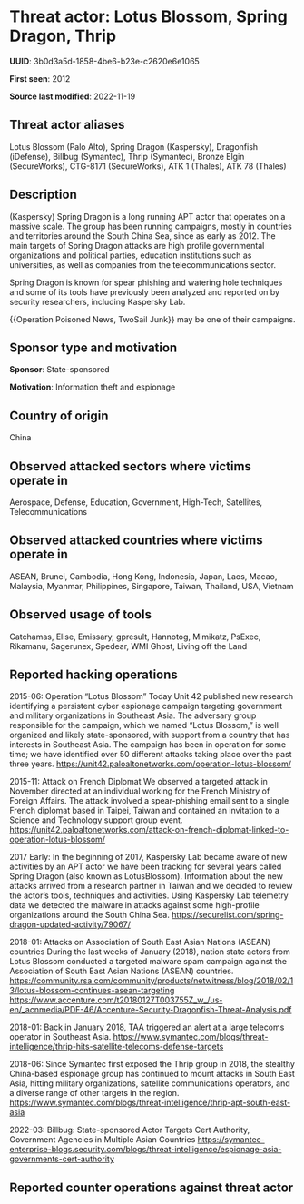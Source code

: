 # Threat actor: Lotus Blossom, Spring Dragon, Thrip

**UUID**: 3b0d3a5d-1858-4be6-b23e-c2620e6e1065

**First seen**: 2012

**Source last modified**: 2022-11-19

## Threat actor aliases

Lotus Blossom (Palo Alto), Spring Dragon (Kaspersky), Dragonfish (iDefense), Billbug (Symantec), Thrip (Symantec), Bronze Elgin (SecureWorks), CTG-8171 (SecureWorks), ATK 1 (Thales), ATK 78 (Thales)

## Description

(Kaspersky) Spring Dragon is a long running APT actor that operates on a massive scale. The group has been running campaigns, mostly in countries and territories around the South China Sea, since as early as 2012. The main targets of Spring Dragon attacks are high profile governmental organizations and political parties, education institutions such as universities, as well as companies from the telecommunications sector.

Spring Dragon is known for spear phishing and watering hole techniques and some of its tools have previously been analyzed and reported on by security researchers, including Kaspersky Lab.

{{Operation Poisoned News, TwoSail Junk}} may be one of their campaigns.

## Sponsor type and motivation

**Sponsor**: State-sponsored

**Motivation**: Information theft and espionage


## Country of origin

China

## Observed attacked sectors where victims operate in

Aerospace, Defense, Education, Government, High-Tech, Satellites, Telecommunications

## Observed attacked countries where victims operate in

ASEAN, Brunei, Cambodia, Hong Kong, Indonesia, Japan, Laos, Macao, Malaysia, Myanmar, Philippines, Singapore, Taiwan, Thailand, USA, Vietnam

## Observed usage of tools

Catchamas, Elise, Emissary, gpresult, Hannotog, Mimikatz, PsExec, Rikamanu, Sagerunex, Spedear, WMI Ghost, Living off the Land

## Reported hacking operations

2015-06: Operation “Lotus Blossom”
Today Unit 42 published new research identifying a persistent cyber espionage campaign targeting government and military organizations in Southeast Asia. The adversary group responsible for the campaign, which we named “Lotus Blossom,” is well organized and likely state-sponsored, with support from a country that has interests in Southeast Asia. The campaign has been in operation for some time; we have identified over 50 different attacks taking place over the past three years.
https://unit42.paloaltonetworks.com/operation-lotus-blossom/

2015-11: Attack on French Diplomat
We observed a targeted attack in November directed at an individual working for the French Ministry of Foreign Affairs. The attack involved a spear-phishing email sent to a single French diplomat based in Taipei, Taiwan and contained an invitation to a Science and Technology support group event.
https://unit42.paloaltonetworks.com/attack-on-french-diplomat-linked-to-operation-lotus-blossom/

2017 Early: In the beginning of 2017, Kaspersky Lab became aware of new activities by an APT actor we have been tracking for several years called Spring Dragon (also known as LotusBlossom).
Information about the new attacks arrived from a research partner in Taiwan and we decided to review the actor’s tools, techniques and activities.
Using Kaspersky Lab telemetry data we detected the malware in attacks against some high-profile organizations around the South China Sea.
https://securelist.com/spring-dragon-updated-activity/79067/

2018-01: Attacks on Association of South East Asian Nations (ASEAN) countries
During the last weeks of January (2018), nation state actors from Lotus Blossom conducted a targeted malware spam campaign against the Association of South East Asian Nations (ASEAN) countries.
https://community.rsa.com/community/products/netwitness/blog/2018/02/13/lotus-blossom-continues-asean-targeting
https://www.accenture.com/t20180127T003755Z_w_/us-en/_acnmedia/PDF-46/Accenture-Security-Dragonfish-Threat-Analysis.pdf

2018-01: Back in January 2018, TAA triggered an alert at a large telecoms operator in Southeast Asia.
https://www.symantec.com/blogs/threat-intelligence/thrip-hits-satellite-telecoms-defense-targets

2018-06: Since Symantec first exposed the Thrip group in 2018, the stealthy China-based espionage group has continued to mount attacks in South East Asia, hitting military organizations, satellite communications operators, and a diverse range of other targets in the region.
https://www.symantec.com/blogs/threat-intelligence/thrip-apt-south-east-asia

2022-03: Billbug: State-sponsored Actor Targets Cert Authority, Government Agencies in Multiple Asian Countries
https://symantec-enterprise-blogs.security.com/blogs/threat-intelligence/espionage-asia-governments-cert-authority

## Reported counter operations against threat actor





